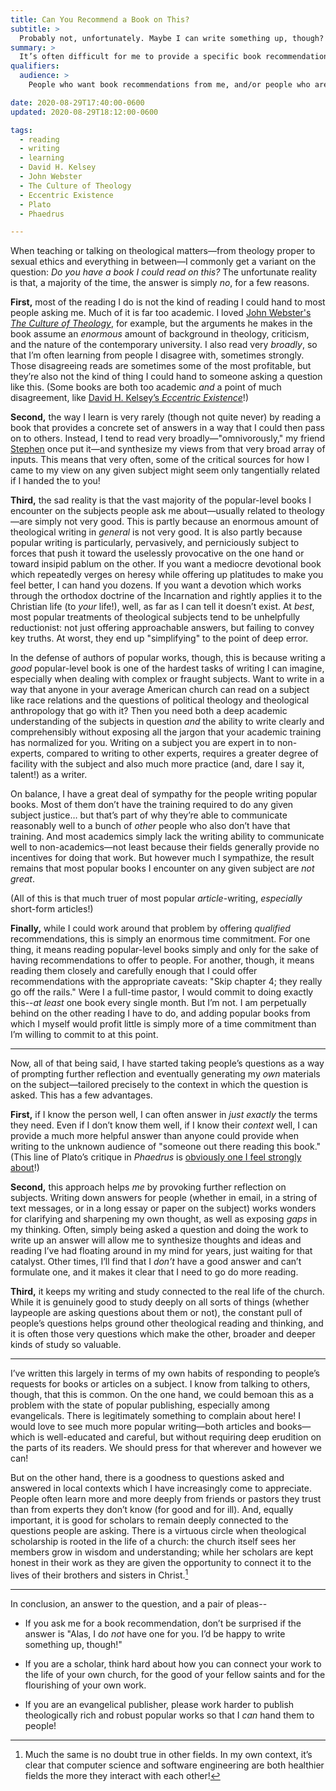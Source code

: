 ```yaml
---
title: Can You Recommend a Book on This?
subtitle: >
  Probably not, unfortunately. Maybe I can write something up, though?
summary: >
  It’s often difficult for me to provide a specific book recommendation for a given topic—because the things I read and the way I learn conspire against it. But that is not the final word on the subject.
qualifiers:
  audience: >
    People who want book recommendations from me, and/or people who are thinking about thinking and learning in general.

date: 2020-08-29T17:40:00-0600
updated: 2020-08-29T18:12:00-0600

tags:
  - reading
  - writing
  - learning
  - David H. Kelsey
  - John Webster
  - The Culture of Theology
  - Eccentric Existence
  - Plato
  - Phaedrus

---
```


When teaching or talking on theological matters—from theology proper to sexual ethics and everything in between—I commonly get a variant on the question: <i>Do you have a book I could read on this?</i> The unfortunate reality is that, a majority of the time, the answer is simply <i>no</i>, for a few reasons.

**First,** most of the reading I do is not the kind of reading I could hand to most people asking me. Much of it is far too academic. I loved [John Webster's <cite>The Culture of Theology</cite>](https://v5.chriskrycho.com/topics/the-culture-of-theology), for example, but the arguments he makes in the book assume an *enormous* amount of background in theology, criticism, and the nature of the contemporary university. I also read very *broadly*, so that I’m often learning from people I disagree with, sometimes strongly. Those disagreeing reads are sometimes some of the most profitable, but they’re also not the kind of thing I could hand to someone asking a question like this. (Some books are both too academic *and* a point of much disagreement, like [David H. Kelsey’s <cite>Eccentric Existence</cite>](https://v5.chriskrycho.com/topics/eccentric-existence)!) 

**Second,** the way I learn is very rarely (though not quite never) by reading a book that provides a concrete set of answers in a way that I could then pass on to others. Instead, I tend to read very broadly—"omnivorously," my friend [Stephen](https://stephencarradini.com) once put it—and synthesize my views from that very broad array of inputs. This means that very often, some of the critical sources for how I came to my view on any given subject might seem only tangentially related if I handed the to you!

**Third,** the sad reality is that the vast majority of the popular-level books I encounter on the subjects people ask me about—usually related to theology—are simply not very good. This is partly because an enormous amount of theological writing in *general* is not very good. It is also partly because popular writing is particularly, pervasively, and perniciously subject to forces that push it toward the uselessly provocative on the one hand or toward insipid pablum on the other. If you want a mediocre devotional book which repeatedly verges on heresy while offering up platitudes to make you feel better, I can hand you dozens. If you want a devotion which works through the orthodox doctrine of the Incarnation and rightly applies it to the Christian life (to *your* life!), well, as far as I can tell it doesn’t exist. At *best*, most popular treatments of theological subjects tend to be unhelpfully reductionist: not just offering approachable answers, but failing to convey key truths. At worst, they end up "simplifying" to the point of deep error.

In the defense of authors of popular works, though, this is because writing a *good* popular-level book is one of the hardest tasks of writing I can imagine, especially when dealing with complex or fraught subjects. Want to write in a way that anyone in your average American church can read on a subject like race relations and the questions of political theology and theological anthropology that go with it? Then you need both a deep academic understanding of the subjects in question *and* the ability to write clearly and comprehensibly without exposing all the jargon that your academic training has normalized for you. Writing on a subject you are expert in to non-experts, compared to writing to other experts, requires a greater degree of facility with the subject and also much more practice (and, dare I say it, talent!) as a writer. 

On balance, I have a great deal of sympathy for the people writing popular books. Most of them don’t have the training required to do any given subject justice… but that’s part of why they’re able to communicate reasonably well to a bunch of *other* people who also don’t have that training. And most academics simply lack the writing ability to communicate well to non-academics—not least because their fields generally provide no incentives for doing that work. But however much I sympathize, the result remains that most popular books I encounter on any given subject are *not great*.

(All of this is that much truer of most popular *article*-writing, *especially* short-form articles!)

**Finally,** while I could work around that problem by offering *qualified* recommendations, this is simply an enormous time commitment. For one thing, it means reading popular-level books simply and only for the sake of having recommendations to offer to people. For another, though, it means reading them closely and carefully enough that I could offer recommendations with the appropriate caveats: "Skip chapter 4; they really go off the rails." Were I a full-time pastor, I would commit to doing exactly this--*at least* one book every single month. But I’m not. I am perpetually behind on the other reading I have to do, and adding popular books from which I myself would profit little is simply more of a time commitment than I’m willing to commit to at this point.

---

Now, all of that being said, I have started taking people’s questions as a way of prompting further reflection and eventually generating my *own* materials on the subject—tailored precisely to the context in which the question is asked. This has a few advantages.

**First,** if I know the person well, I can often answer in *just exactly* the terms they need. Even if I don’t know them well, if I know their *context* well, I can provide a much more helpful answer than anyone could provide when writing to the unknown audience of "someone out there reading this book." (This line of Plato’s critique in <cite>Phaedrus</cite> is [obviously one I feel strongly about](https://v4.chriskrycho.com/2018/assumed-audiences.html "Assumed Audiences")!)

**Second,** this approach helps *me* by provoking further reflection on subjects. Writing down answers for people (whether in email, in a string of text messages, or in a long essay or paper on the subject) works wonders for clarifying and sharpening my own thought, as well as exposing *gaps* in my thinking. Often, simply being asked a question and doing the work to write up an answer will allow me to synthesize thoughts and ideas and reading I’ve had floating around in my mind for years, just waiting for that catalyst. Other times, I’ll find that I *don’t* have a good answer and can’t formulate one, and it makes it clear that I need to go do more reading.

**Third,** it keeps my writing and study connected to the real life of the church. While it is genuinely good to study deeply on all sorts of things (whether laypeople are asking questions about them or not), the constant pull of people’s questions helps ground other theological reading and thinking, and it is often those very questions which make the other, broader and deeper kinds of study so valuable.

--- 

I’ve written this largely in terms of my own habits of responding to people’s requests for books or articles on a subject. I know from talking to others, though, that this is common. On the one hand, we could bemoan this as a problem with the state of popular publishing, especially among evangelicals. There is legitimately something to complain about here! I would love to see much more popular writing—both articles and books—which is well-educated and careful, but without requiring deep erudition on the parts of its readers. We should press for that wherever and however we can!

But on the other hand, there is a goodness to questions asked and answered in local contexts which I have increasingly come to appreciate. People often learn more and more deeply from friends or pastors they trust than from experts they don’t know (for good and for ill). And, equally important, it is good for scholars to remain deeply connected to the questions people are asking. There is a virtuous circle when theological scholarship is rooted in the life of a church: the church itself sees her members grow in wisdom and understanding; while her scholars are kept honest in their work as they are given the opportunity to connect it to the lives of their brothers and sisters in Christ.[^1]

--- 

In conclusion, an answer to the question, and a pair of pleas--

- If you ask me for a book recommendation, don’t be surprised if the answer is "Alas, I do *not* have one for you. I’d be happy to write something up, though!"

- If you are a scholar, think hard about how you can connect your work to the life of your own church, for the good of your fellow saints and for the flourishing of your own work.

- If you are an evangelical publisher, please work harder to publish theologically rich and robust popular works so that I *can* hand them to people!



[^1]: Much the same is no doubt true in other fields. In my own context, it’s clear that computer science and software engineering are both healthier fields the more they interact with each other!